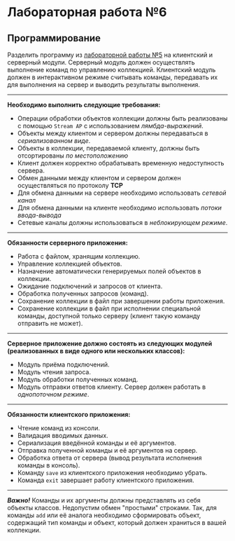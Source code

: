 # Лабораторная работа №6
## Программирование
Разделить программу из [лабораторной работы №5](https://github.com/Linuccia/Laba5) на клиентский и серверный модули. Серверный модуль должен осуществлять выполнение команд по управлению коллекцией. Клиентский модуль должен в интерактивном режиме считывать команды, передавать их для выполнения на сервер и выводить результаты выполнения.
***
**Необходимо выполнить следующие требования:**
+	Операции обработки объектов коллекции должны быть реализованы с помощью `Stream AP` с использованием *лямбда-выражений*.
+	Объекты между клиентом и сервером должны передаваться в *сериализованном виде*.
+	Объекты в коллекции, передаваемой клиенту, должны быть отсортированы *по местоположению*
+	Клиент должен корректно обрабатывать временную недоступность сервера.
+	Обмен данными между клиентом и сервером должен осуществляться по протоколу **TCP**
+	Для обмена данными на сервере необходимо использовать *сетевой канал*
+	Для обмена данными на клиенте необходимо использовать *потоки ввода-вывода*
+	Сетевые каналы должны использоваться в *неблокирующем режиме*.
***
**Обязанности серверного приложения:**
+	Работа с файлом, хранящим коллекцию.
+	Управление коллекцией объектов.
+	Назначение автоматически генерируемых полей объектов в коллекции.
+	Ожидание подключений и запросов от клиента.
+	Обработка полученных запросов (команд).
+	Сохранение коллекции в файл при завершении работы приложения.
+	Сохранение коллекции в файл при исполнении специальной команды, доступной только серверу (клиент такую команду отправить не может).
***
**Серверное приложение должно состоять из следующих модулей (реализованных в виде одного или нескольких классов):**
+	Модуль приёма подключений.
+	Модуль чтения запроса.
+	Модуль обработки полученных команд.
+	Модуль отправки ответов клиенту.
Сервер должен работать в *однопоточном режиме*.
***
**Обязанности клиентского приложения:**
+	Чтение команд из консоли.
+	Валидация вводимых данных.
+	Сериализация введённой команды и её аргументов.
+	Отправка полученной команды и её аргументов на сервер.
+	Обработка ответа от сервера (вывод результата исполнения команды в консоль).
+	Команду `save` из клиентского приложения необходимо убрать.
+	Команда `exit` завершает работу клиентского приложения.
***
***Важно!*** Команды и их аргументы должны представлять из себя объекты классов. Недопустим обмен "простыми" строками. Так, для команды `add` или её аналога необходимо сформировать объект, содержащий тип команды и объект, который должен храниться в вашей коллекции.
